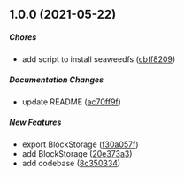 ## 1.0.0 (2021-05-22)

##### Chores

*  add script to install seaweedfs ([cbff8209](https://github.com/trubavuong/seaweedfs/commit/cbff82090ea4d4255780fc4bae0e5286149d96ae))

##### Documentation Changes

*  update README ([ac70ff9f](https://github.com/trubavuong/seaweedfs/commit/ac70ff9f1bd34a1e395333a3b5ea7d0d3b17e5af))

##### New Features

*  export BlockStorage ([f30a057f](https://github.com/trubavuong/seaweedfs/commit/f30a057f6b0784c9a12ea7442b80c841df6132c2))
*  add BlockStorage ([20e373a3](https://github.com/trubavuong/seaweedfs/commit/20e373a3820013cc04db74f84ecd8f5e3a2f0782))
*  add codebase ([8c350334](https://github.com/trubavuong/seaweedfs/commit/8c3503348a8397f851f698dda02865e33264ba1f))

